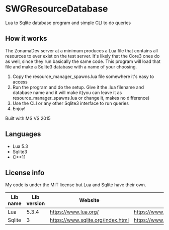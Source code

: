 # SWGResourceDatabase
Lua to Sqlite database program and simple CLI to do queries

## How it works
The ZonamaDev server at a minimum produces a Lua file that contains all resources to ever exist on the test server. It's likely that the Core3 ones do as well, since they run basically the same code. This program will load that file and make a Sqlite3 database with a name of your choosing.

1. Copy the resource_manager_spawns.lua file somewhere it's easy to access
2. Run the program and do the setup. Give it the .lua filename and database name and it will make it(you can leave it as resource_manager_spawns.lua or change it, makes no difference)
3. Use the CLI or any other Sqlite3 interface to run queries
4. Enjoy!

Built with MS VS 2015

## Languages
* Lua 5.3
* Sqlite3
* C++11

## License info
My code is under the MIT license but Lua and Sqlite have their own. 

Lib name | Lib version | Website | License
-------- | ----------- | ------- | -------
Lua | 5.3.4 | https://www.lua.org/ | https://www.lua.org/license.html
Sqlite | 3 | https://www.sqlite.org/index.html | https://www.sqlite.org/copyright.html

